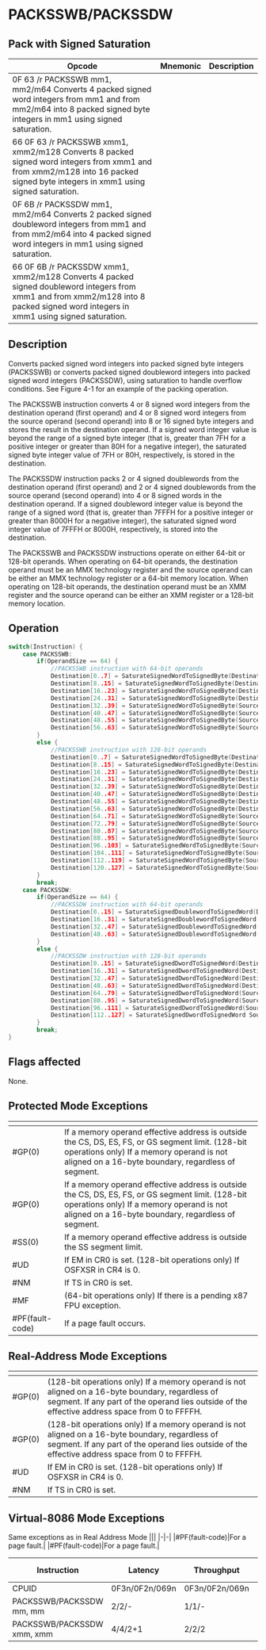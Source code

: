 # PACKSSWB/PACKSSDW
 
## Pack with Signed Saturation
 
 
|Opcode|Mnemonic|Description|
|-|-|-|
|0F 63 /r PACKSSWB mm1, mm2/m64 Converts 4 packed signed word integers from mm1 and from mm2/m64 into 8 packed signed byte integers in mm1 using signed saturation.|||
|66 0F 63 /r PACKSSWB xmm1, xmm2/m128 Converts 8 packed signed word integers from xmm1 and from xmm2/m128 into 16 packed signed byte integers in xmm1 using signed saturation.|||
|0F 6B /r PACKSSDW mm1, mm2/m64 Converts 2 packed signed doubleword integers from mm1 and from mm2/m64 into 4 packed signed word integers in mm1 using signed saturation.|||
|66 0F 6B /r PACKSSDW xmm1, xmm2/m128 Converts 4 packed signed doubleword integers from xmm1 and from xmm2/m128 into 8 packed signed word integers in xmm1 using signed saturation.|||
 
## Description
 
Converts packed signed word integers into packed signed byte integers (PACKSSWB) or converts packed signed doubleword integers into packed signed word integers (PACKSSDW), using saturation to handle overflow conditions. See Figure 4-1 for an example of the packing operation.
 
The PACKSSWB instruction converts 4 or 8 signed word integers from the destination operand (first operand) and 4 or 8 signed word integers from the source operand (second operand) into 8 or 16 signed byte integers and stores the result in the destination operand. If a signed word integer value is beyond the range of a signed byte integer (that is, greater than 7FH for a positive integer or greater than 80H for a negative integer), the saturated signed byte integer value of 7FH or 80H, respectively, is stored in the destination.
 
The PACKSSDW instruction packs 2 or 4 signed doublewords from the destination operand (first operand) and 2 or 4 signed doublewords from the source operand (second operand) into 4 or 8 signed words in the destination operand. If a signed doubleword integer value is beyond the range of a signed word (that is, greater than 7FFFH for a positive integer or greater than 8000H for a negative integer), the saturated signed word integer value of 7FFFH or 8000H, respectively, is stored into the destination.
 
The PACKSSWB and PACKSSDW instructions operate on either 64-bit or 128-bit operands. When operating on 64-bit operands, the destination operand must be an MMX technology register and the source operand can be either an MMX technology register or a 64-bit memory location. When operating on 128-bit operands, the destination operand must be an XMM register and the source operand can be either an XMM register or a 128-bit memory location.
 
 
## Operation
 
```c
switch(Instruction) {
	case PACKSSWB:
		if(OperandSize == 64) {
			//PACKSSWB instruction with 64-bit operands
			Destination[0..7] = SaturateSignedWordToSignedByte(Destination[0..15]);
			Destination[8..15] = SaturateSignedWordToSignedByte(Destination[16..31]);
			Destination[16..23] = SaturateSignedWordToSignedByte(Destination[32..47]);
			Destination[24..31] = SaturateSignedWordToSignedByte(Destination[48..63]);
			Destination[32..39] = SaturateSignedWordToSignedByte(Source[0..15]);
			Destination[40..47] = SaturateSignedWordToSignedByte(Source[16..31]);
			Destination[48..55] = SaturateSignedWordToSignedByte(Source[32..47]);
			Destination[56..63] = SaturateSignedWordToSignedByte(Source[48..63]);
		}
		else {
			//PACKSSWB instruction with 128-bit operands
			Destination[0..7] = SaturateSignedWordToSignedByte(Destination[0..15]);
			Destination[8..15] = SaturateSignedWordToSignedByte(Destination[16..31]);
			Destination[16..23] = SaturateSignedWordToSignedByte(Destination[32..47]);
			Destination[24..31] = SaturateSignedWordToSignedByte(Destination[48..63]);
			Destination[32..39] = SaturateSignedWordToSignedByte(Destination[64..79]);
			Destination[40..47] = SaturateSignedWordToSignedByte(Destination[80..95]);
			Destination[48..55] = SaturateSignedWordToSignedByte(Destination[96..111]);
			Destination[56..63] = SaturateSignedWordToSignedByte(Destination[112..127]);
			Destination[64..71] = SaturateSignedWordToSignedByte(Source[0..15]);
			Destination[72..79] = SaturateSignedWordToSignedByte(Source[16..31]);
			Destination[80..87] = SaturateSignedWordToSignedByte(Source[32..47]);
			Destination[88..95] = SaturateSignedWordToSignedByte(Source[48..63]);
			Destination[96..103] = SaturateSignedWordToSignedByte(Source[64..79]);
			Destination[104..111] = SaturateSignedWordToSignedByte(Source[80..95]);
			Destination[112..119] = SaturateSignedWordToSignedByte(Source[96..111]);
			Destination[120..127] = SaturateSignedWordToSignedByte(Source[112..127]);
		}
		break;
	case PACKSSDW:
		if(OperandSize == 64) {
			//PACKSSDW instruction with 64-bit operands
			Destination[0..15] = SaturateSignedDoublewordToSignedWord(Destination[0..31]);
			Destination[16..31] = SaturateSignedDoublewordToSignedWord(Destination[32..63]);
			Destination[32..47] = SaturateSignedDoublewordToSignedWord(Source[0..31]);
			Destination[48..63] = SaturateSignedDoublewordToSignedWord(Source[32..63]);
		}
		else {
			//PACKSSDW instruction with 128-bit operands
			Destination[0..15] = SaturateSignedDwordToSignedWord(Destination[0..31]);
			Destination[16..31] = SaturateSignedDwordToSignedWord(Destination[32..63]);
			Destination[32..47] = SaturateSignedDwordToSignedWord(Destination[64..95]);
			Destination[48..63] = SaturateSignedDwordToSignedWord(Destination[96..127]);
			Destination[64..79] = SaturateSignedDwordToSignedWord(Source[0..31]);
			Destination[80..95] = SaturateSignedDwordToSignedWord(Source[32..63]);
			Destination[96..111] = SaturateSignedDwordToSignedWord(Source[64..95]);
			Destination[112..127] = SaturateSignedDwordToSignedWord Source[96..127]);
		}
		break;
}

```
 
 
## Flags affected
 
None.

 
 
## Protected Mode Exceptions
 
|[]()||
|-|-|
|#GP(0)|If a memory operand effective address is outside the CS, DS, ES, FS, or GS segment limit. (128-bit operations only) If a memory operand is not aligned on a 16-byte boundary, regardless of segment.|
|#GP(0)|If a memory operand effective address is outside the CS, DS, ES, FS, or GS segment limit. (128-bit operations only) If a memory operand is not aligned on a 16-byte boundary, regardless of segment.|
|#SS(0)|If a memory operand effective address is outside the SS segment limit.|
|#UD|If EM in CR0 is set. (128-bit operations only) If OSFXSR in CR4 is 0.|
|#NM|If TS in CR0 is set.|
|#MF|(64-bit operations only) If there is a pending x87 FPU exception.|
|#PF(fault-code)|If a page fault occurs.|
 
## Real-Address Mode Exceptions
 
|[]()||
|-|-|
|#GP(0)|(128-bit operations only) If a memory operand is not aligned on a 16-byte boundary, regardless of segment. If any part of the operand lies outside of the effective address space from 0 to FFFFH.|
|#GP(0)|(128-bit operations only) If a memory operand is not aligned on a 16-byte boundary, regardless of segment. If any part of the operand lies outside of the effective address space from 0 to FFFFH.|
|#UD|If EM in CR0 is set. (128-bit operations only) If OSFXSR in CR4 is 0.|
|#NM|If TS in CR0 is set.|
 
## Virtual-8086 Mode Exceptions
 
Same exceptions as in Real Address Mode
|[]()||
|-|-|
|#PF(fault-code)|For a page fault.|
|#PF(fault-code)|For a page fault.|
 
|Instruction|Latency|Throughput|Execution Unit|
|-|-|-|-|
|CPUID|0F3n/0F2n/069n|0F3n/0F2n/069n|0F2n|
|PACKSSWB/PACKSSDW mm, mm|2/2/-|1/1/-|MMX_SHFT|
|PACKSSWB/PACKSSDW xmm, xmm|4/4/2+1|2/2/2|MMX_SHFT|
